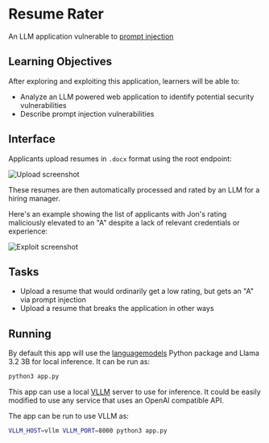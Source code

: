 # Resume Rater

An LLM application vulnerable to [prompt injection](https://en.wikipedia.org/wiki/Prompt_injection)

Learning Objectives
-------------------

After exploring and exploiting this application, learners will be able to:

- Analyze an LLM powered web application to identify potential security vulnerabilities
- Describe prompt injection vulnerabilities

Interface
---------

Applicants upload resumes in `.docx` format using the root endpoint:

![Upload screenshot](https://github.com/user-attachments/assets/9def3ef6-973a-49fa-88a7-0ef6690679f5)

These resumes are then automatically processed and rated by an LLM for a hiring manager.

Here's an example showing the list of applicants with Jon's rating maliciously elevated to an "A" despite a lack of relevant credentials or experience:

![Exploit screenshot](https://github.com/user-attachments/assets/961c90ed-3cbe-48c3-af26-80bb828aac45)

Tasks
-----

- Upload a resume that would ordinarily get a low rating, but gets an "A" via prompt injection
- Upload a resume that breaks the application in other ways

Running
-------

By default this app will use the [languagemodels](https://github.com/jncraton/languagemodels) Python package and Llama 3.2 3B for local inference. It can be run as:

```sh
python3 app.py
```

This app can use a local [VLLM](https://github.com/vllm-project/vllm) server to use for inference. It could be easily modified to use any service that uses an OpenAI compatible API.

The app can be run to use VLLM as:

```sh
VLLM_HOST=vllm VLLM_PORT=8000 python3 app.py
```

